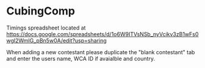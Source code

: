 # CubingComp


Timings spreadsheet located at 
https://docs.google.com/spreadsheets/d/1o6W9ITVsNSb_nyVcikv3zB1wFs0wgl2WmIG_pBn5w0A/edit?usp=sharing

When adding a new contestant please duplicate the "blank contestant" tab and enter the users name, WCA ID if avaialble and country. 
